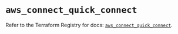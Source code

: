 # `aws_connect_quick_connect`

Refer to the Terraform Registry for docs: [`aws_connect_quick_connect`](https://registry.terraform.io/providers/hashicorp/aws/5.56.1/docs/resources/connect_quick_connect).
